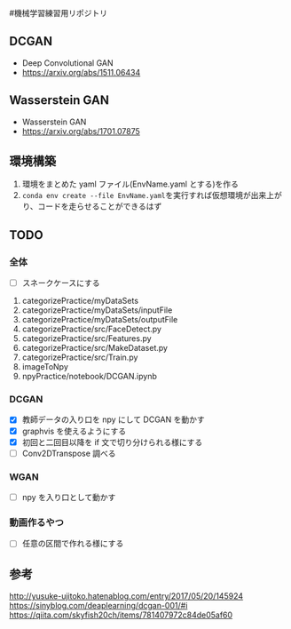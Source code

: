 #機械学習練習用リポジトリ

## DCGAN

- Deep Convolutional GAN
- https://arxiv.org/abs/1511.06434

## Wasserstein GAN

- Wasserstein GAN
- https://arxiv.org/abs/1701.07875

## 環境構築

1. 環境をまとめた yaml ファイル(EnvName.yaml とする)を作る
2. `conda env create --file EnvName.yaml`を実行すれば仮想環境が出来上がり、コードを走らせることができるはず

## TODO

### 全体

- [ ] スネークケースにする

1. categorizePractice/myDataSets
2. categorizePractice/myDataSets/inputFile
3. categorizePractice/myDataSets/outputFile
4. categorizePractice/src/FaceDetect.py
5. categorizePractice/src/Features.py
6. categorizePractice/src/MakeDataset.py
7. categorizePractice/src/Train.py
8. imageToNpy
9. npyPractice/notebook/DCGAN.ipynb

### DCGAN

- [x] 教師データの入り口を npy にして DCGAN を動かす
- [x] graphvis を使えるようにする
- [x] 初回と二回目以降を if 文で切り分けられる様にする
- [ ] Conv2DTranspose 調べる

### WGAN

- [ ] npy を入り口として動かす

### 動画作るやつ

- [ ] 任意の区間で作れる様にする

## 参考

http://yusuke-ujitoko.hatenablog.com/entry/2017/05/20/145924<br>
https://sinyblog.com/deaplearning/dcgan-001/#i<br>
https://qiita.com/skyfish20ch/items/781407972c84de05af60
